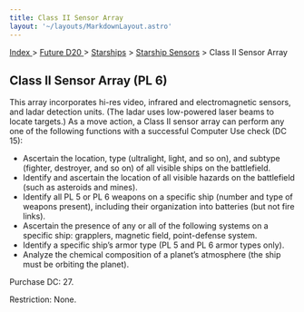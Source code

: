 ```yaml
---
title: Class II Sensor Array
layout: '~/layouts/MarkdownLayout.astro'
---
```


[ Index ](/) > [ Future D20 ](/future.d20.srd) > [Starships](/future.d20.srd/starships) > [Starship Sensors](/future.d20.srd/starships/starship) > Class II Sensor Array

## Class II Sensor Array (PL 6)

This array incorporates hi-res video, infrared and electromagnetic sensors,
and ladar detection units. (The ladar uses low-powered laser beams to locate
targets.) As a move action, a Class II sensor array can perform any one of the
following functions with a successful Computer Use check (DC 15):

  * Ascertain the location, type (ultralight, light, and so on), and subtype (fighter, destroyer, and so on) of all visible ships on the battlefield.
  * Identify and ascertain the location of all visible hazards on the battlefield (such as asteroids and mines).
  * Identify all PL 5 or PL 6 weapons on a specific ship (number and type of weapons present), including their organization into batteries (but not fire links).
  * Ascertain the presence of any or all of the following systems on a specific ship: grapplers, magnetic field, point-defense system.
  * Identify a specific ship’s armor type (PL 5 and PL 6 armor types only).
  * Analyze the chemical composition of a planet’s atmosphere (the ship must be orbiting the planet).

Purchase DC: 27.

Restriction: None.

